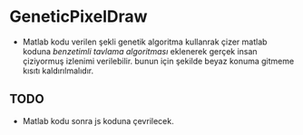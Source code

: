 # GeneticPixelDraw
- Matlab kodu verilen şekli genetik algoritma kullanrak çizer
matlab koduna *benzetimli tavlama algoritması* eklenerek gerçek insan çiziyormuş izlenimi verilebilir.
bunun için şekilde beyaz konuma gitmeme kısıtı kaldırılmalıdır.
## TODO
- Matlab kodu sonra js koduna çevrilecek.

